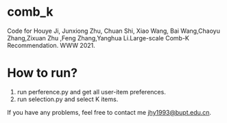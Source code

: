 # comb_k
Code for Houye Ji, Junxiong Zhu, Chuan Shi, Xiao Wang, Bai Wang,Chaoyu Zhang,Zixuan Zhu ,Feng Zhang,Yanghua Li.Large-scale Comb-K Recommendation. WWW 2021. 

# How to run?
1. run perference.py and get all user-item preferences.
2. run selection.py and select K items.

If you have any problems, feel free to contact me jhy1993@bupt.edu.cn.
